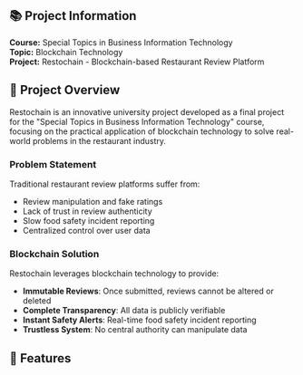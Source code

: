 ## 📚 Project Information

**Course:** Special Topics in Business Information Technology  
**Topic:** Blockchain Technology  
**Project:** Restochain - Blockchain-based Restaurant Review Platform    

## 🎯 Project Overview

Restochain is an innovative university project developed as a final project for the "Special Topics in Business Information Technology" course, focusing on the practical application of blockchain technology to solve real-world problems in the restaurant industry.

### Problem Statement
Traditional restaurant review platforms suffer from:
- Review manipulation and fake ratings
- Lack of trust in review authenticity
- Slow food safety incident reporting
- Centralized control over user data

### Blockchain Solution
Restochain leverages blockchain technology to provide:
- **Immutable Reviews**: Once submitted, reviews cannot be altered or deleted
- **Complete Transparency**: All data is publicly verifiable
- **Instant Safety Alerts**: Real-time food safety incident reporting
- **Trustless System**: No central authority can manipulate data

## 🌟 Features
